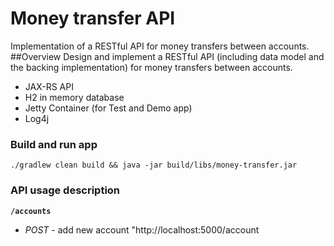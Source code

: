 # Money transfer API
Implementation of a RESTful API for money transfers between accounts.
##Overview
Design and implement a RESTful API (including data model and the backing implementation) for
money transfers between accounts.

   - JAX-RS API
   - H2 in memory database
   - Jetty Container (for Test and Demo app)
   - Log4j

### Build and run app
`./gradlew clean build && java -jar build/libs/money-transfer.jar `

### API usage description
**`/accounts`**
  - *POST* - add new account 
      "http://localhost:5000/account


